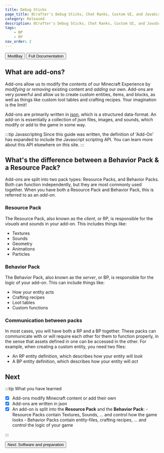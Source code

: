 ```yaml
---
title: Debug Sticks
page_title: 8Crafter's Debug Sticks, Chat Ranks, Custom UI, and JavaScript Commands/Script REPL and Server Utilities
category: Released
description: 8Crafter's Debug Sticks, Chat Ranks, Custom UI, and JavaScript Commands/Script REPL and Server Utilities
tags:
    - BP
    - RP
nav_order: 2
---
```


<Button link="https://modbay.org/mods/1240-8crafters-debug-sticks.html">ModBay</Button>
<Button link="/8Crafter-Wiki/andexdb/" target="_self">
    Full Documentation
</Button>

## What are add-ons?

Add-ons allow us to modify the contents of our Minecraft Experience by _modifying_ or _removing_ existing content and _adding_ our own. Add-ons are very powerful and allow us to create custom entities, items, and blocks, as well as things like custom loot tables and crafting recipes. Your imagination is the limit!

Add-ons are primarily written in [json](https://wiki.bedrock.dev/guide/understanding-json), which is a structured data-format. An add-on is essentially a collection of json files, images, and sounds, which modify or add to the game in some way.

:::tip Javascripting
Since this guide was written, the definition of 'Add-On' has expanded to include the Javascript scripting API. You can learn more about this API elsewhere on this site.
:::

## What's the difference between a Behavior Pack & a Resource Pack?

Add-ons are split into two pack types: Resource Packs, and Behavior Packs. Both can function independently, but they are most commonly used together. When you have both a Resource Pack and Behavior Pack, this is referred to as an _add-on_.

### Resource Pack

The Resource Pack, also known as the _client_, or RP, is responsible for the _visuals_ and _sounds_ in your add-on. This includes things like:

-   Textures
-   Sounds
-   Geometry
-   Animations
-   Particles

### Behavior Pack

The Behavior Pack, also known as the _server_, or BP, is responsible for the _logic_ of your add-on. This can include things like:

-   How your entity acts
-   Crafting recipes
-   Loot tables
-   Custom functions

### Communication between packs

In most cases, you will have both a RP and a BP together. These packs can communicate with or will require each other for them to function properly, in the sense that assets defined in one can be accessed in the other. For example, when creating a custom entity, you need two files:

-   An RP entity definition, which describes how your entity will _look_
-   A BP entity definition, which describes how your entity will _act_

## Next

:::tip What you have learned

-   [x] Add-ons modify Minecraft content or add their own
-   [x] Add-ons are written in json
-   [x] An add-on is split into the **Resource Pack** and the **Behavior Pack**: - Resource Packs contain Textures, Sounds, ... and control how the game looks - Behavior Packs contain entity-files, crafting recipes, ... and control the logic of your game

:::

<Button link="/guide/software-preparation">Next: Software and preparation</Button>
